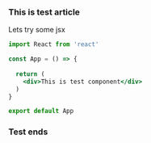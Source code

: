 <!---
    <title>This is something very interesting</title>
    <meta
      name="description"
      content="This is debug"
      data-rh="true"
    />
--->
### This is test article

Lets try some jsx

```jsx
import React from 'react'

const App = () => {
  
  return (
    <div>This is test component</div>
  )
}

export default App
```

### Test ends
